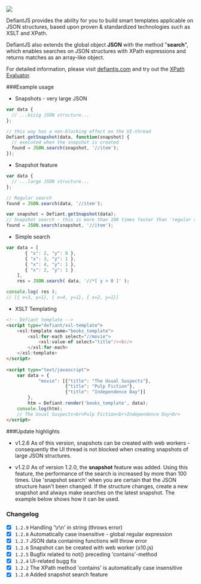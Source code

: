 [![](http://goo.gl/7TGBFK)](http://defiantjs.com/)

DefiantJS provides the ability for you to build smart templates applicable on JSON structures, based upon proven &amp; standardized technologies such as XSLT and XPath.

DefiantJS also extends the global object __JSON__ with the method "__search__", which enables searches on JSON structures with XPath expressions and returns matches as an array-like object.

For detailed information, please visit [defiantjs.com](http://defiantjs.com) and try out the [XPath Evaluator](http://www.defiantjs.com/#xpath_evaluator).

###Example usage
* Snapshots - very large JSON
```js
var data {
  // ...biiig JSON structure...
};

// this way has a non-blocking effect on the UI-thread
Defiant.getSnapshot(data, function(snapshot) {
  // executed when the snapshot is created
  found = JSON.search(snapshot, '//item');  
});

```

* Snapshot feature
```js
var data {
  // ...large JSON structure...
};

// Regular search
found = JSON.search(data, '//item');

var snapshot = Defiant.getSnapshot(data);
// Snapshot search - this is more than 100 times faster than 'regular search'
found = JSON.search(snapshot, '//item');
```

* Simple search
```js
var data = [
       { "x": 2, "y": 0 },
       { "x": 3, "y": 1 },
       { "x": 4, "y": 1 },
       { "x": 2, "y": 1 }
    ],
    res = JSON.search( data, '//*[ y > 0 ]' );

console.log( res );
// [{ x=3, y=1}, { x=4, y=1}, { x=2, y=1}]
```

* XSLT Templating
```html
<!-- Defiant template -->
<script type="defiant/xsl-template">
    <xsl:template name="books_template">
        <xsl:for-each select="//movie">
            <xsl:value-of select="title"/><br/>
        </xsl:for-each>
    </xsl:template>
</script>
 
<script type="text/javascript">
    var data = {
            "movie": [{"title": "The Usual Suspects"},
                      {"title": "Pulp Fiction"},
                      {"title": "Independence Day"}]
        },
        htm = Defiant.render('books_template', data);
    console.log(htm);
    // The Usual Suspects<br>Pulp Fiction<br>Independence Day<br>
</script>
```

###Update highlights
- v1.2.6
As of this version, snapshots can be created with web workers - consequently the UI thread is not blocked when creating snapshots of large JSON structures.

- v1.2.0
As of version 1.2.0, the __snapshot__ feature was added. Using this feature, the performance of the search is increased by more than 100 times. Use 'snapshot search' when you are certain that the JSON structure hasn't been changed. If the structure changes, create a new snapshot and always make searches on the latest snapshot. The example below shows how it can be used.

### Changelog
- [x] `1.2.9` Handling '\r\n' in string (throws error)
- [x] `1.2.8` Automatically case insensitive - global regular expression
- [x] `1.2.7` JSON data containing functions will throw error
- [x] `1.2.6` Snapshot can be created with web worker (x10.js)
- [x] `1.2.5` Bugfix related to not() preceding 'contains'-method
- [x] `1.2.4` UI-related bugg fix 
- [x] `1.2.2` The XPath method 'contains' is automatically case insensitive 
- [x] `1.2.0` Added snapshot search feature
